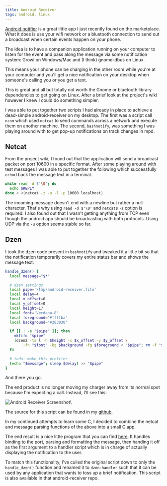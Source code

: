 ```yaml
---
title: Android Receiver
tags: android, linux
---
```


[Android notifier][] is a great little app I just recently found on the 
marketplace. What it does is use your wifi network or a bluetooth 
connection to send out a broadcast when certain events happen on your 
phone.

The idea is to have a companion application running on your computer to 
listen for the event and pass along the message via some notification 
system: Growl on Windows/Mac and (I think) gnome-dbus on Linux.

This means your phone can be charging in the other room while you're at 
your computer and you'll get a nice notification on your desktop when 
someone's calling you or you get a text.

This is great and all but totally not worth the Gnome or bluetooth 
library dependencies to get going on Linux. After a brief look at the 
project's wiki however I knew I could do something simpler.

I was able to put together two scripts I had already in place to achieve 
a dead-simple android-receiver on my desktop. The first was a script 
call `ncom` which used `netcat` to send commands across a network and 
execute them on another machine. The second, `bashnotify`, was something 
I was playing around with to get pop-up notifications on track changes 
in mpd.

## Netcat

From the project wiki, I found out that the application will send a 
broadcast packet on port 10600 in a specific format. After some playing 
around with test messages I was able to put together the following which 
successfully `echo`d back the message text in a terminal.

```bash 
while read -d $'\0'; do
  echo $REPLY
done < <(netcat -z -u -l -p 10600 localhost)
```

The incoming message doesn't end with a newline but rather a null 
character. That's why using `read -d $'\0'` and `netcat`s `-z` option is 
required. I also found out that I wasn't getting anything from TCP even 
though the android app should be broadcasting with both protocols. Using 
UDP via the `-u` option seems stable so far.

## Dzen

I took the dzen code present in `bashnotify` and tweaked it a little bit 
so that the notification temporarily covers my entire status bar and 
shows the message text:

```bash 
handle_dzen() {
  local message="$*"

  # dzen settings
  local pipe='/tmp/android-receiver.fifo'
  local delay=4
  local x_offset=0
  local y_offset=0
  local height=17
  local font='Verdana-8'
  local foreground='#ffffba'
  local background='#303030'

  if [[ ! -e "$pipe" ]]; then
    mkfifo "$pipe"
    (dzen2 -ta l -h $height -x $x_offset -y $y_offset \
        -fn "$font" -bg $background -fg $foreground < "$pipe"; rm -f "$pipe") &
  fi

  # todo: make this prettier
  (echo "$message"; sleep $delay) >> "$pipe"
}
```

And there you go.

The end product is no longer moving my charger away from its normal 
spot because I'm expecting a call. Instead, I'll see this:

![Android Receiver Screenshot](https://images.pbrisbin.com/android_receiver/android_receiver.png)\ 

The source for this script can be found in my [github][].

<div class="well">
In my continued attempts to learn some C, I decided to combine the 
netcat and message parsing functions of the above into a small C app.

The end result is a nice little program that you can find 
[here][android-receiver]. It handles binding to the port, parsing and 
formatting the message, then handing it off as the first argument to a 
handler script which is in charge of actually displaying the 
notification to the user.

To match this functionality, I've culled the original script down to 
only the `handle_dzen()` function and renamed it to `dzen-handler` such 
that it can be used by any application that wants to toss up a brief 
notification. This script is also available in that android-receiver 
repo.
</div>

[Android notifier]: http://code.google.com/p/android-notifier/ "android notifier"
[github]:           https://github.com/pbrisbin/scripts/blob/e94b24edd89f26b19c88e6d81d8ea7332358f937/android-receiver "my github"
[android-receiver]: https://github.com/pbrisbin/android-receiver "android receiver"
